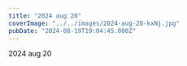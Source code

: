```yaml
---
title: "2024 aug 20"
coverImage: "../../images/2024-aug-20-kxNj.jpg"
pubDate: "2024-08-19T19:04:45.000Z"
---
```


2024 aug 20
